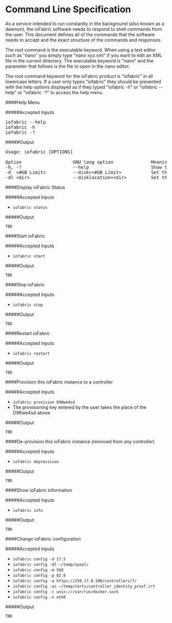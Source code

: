 # Command Line Specification

As a service intended to run constantly in the background (also known as a daemon), the ioFabric software needs to respond to shell commands from the user. This document defines all of the commands that the software needs to accept and the exact structure of the commands and responses.

The root command is the executable keyword. When using a text editor such as "nano" you simply type "nano xyz.xml" if you want to edit an XML file in the current directory. The executable keyword is "nano" and the parameter that follows is the file to open in the nano editor.

The root command keyword for the ioFabric product is "iofabric" in all lowercase letters. If a user only types "iofabric" they should be presented with the help options displayed as if they typed "iofabric -h" or "iofabric --help" or "iofabric -?" to access the help menu.

####Help Menu

#####Accepted Inputs

<pre>
iofabric --help
iofabric -h
iofabric -?
</pre>

#####Output

<pre>
Usage: iofabric [OPTIONS]

Option                   GNU long option              Meaning
-h, -?                   --help                       Show this message
-d	&lt;#GB Limit&gt;          --disk=&lt;#GB Limit&gt;           Set the disk consumption limit
-dl &lt;dir&gt;                --disklocation=&lt;dir&gt;         Set the directory to use for disk storage
</pre>


####Display ioFabric Status

#####Accepted Inputs

* `iofabric status`

#####Output

`TBD`


####Start ioFabric

#####Accepted Inputs

* `iofabric start`

#####Output

`TBD`


####Stop ioFabric

#####Accepted Inputs

* `iofabric stop`

#####Output

`TBD`



####Restart ioFabric

#####Accepted Inputs

* `iofabric restart`

#####Output

`TBD`



####Provision this ioFabric instance to a controller 

#####Accepted Inputs

* `iofabric provision D98we4sd`
* The provisioning key entered by the user takes the place of the D98we4sd above

#####Output

`TBD`



####De-provision this ioFabric instance (removed from any controller)

#####Accepted Inputs

* `iofabric deprovision`

#####Output

`TBD`



####Show ioFabric information

#####Accepted Inputs

* `iofabric info`

#####Output

`TBD`



####Change ioFabric configuration

#####Accepted Inputs

* `iofabric config -d 17.5`
* `iofabric config -dl ~/temp/spool/`
* `iofabric config -m 568`
* `iofabric config -p 82.0`
* `iofabric config -a https://250.17.0.200/controllers/7/`
* `iofabric config -ac ~/temp/certs/controller_identity_proof.crt`
* `iofabric config -c unix:///var/run/docker.sock`
* `iofabric config -n eth0`

#####Output

`TBD`

